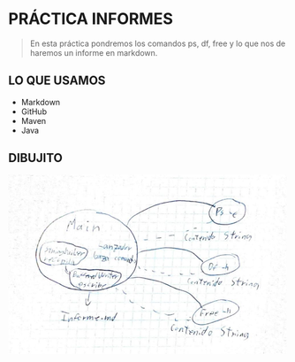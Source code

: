 # PRÁCTICA INFORMES

>En esta práctica pondremos los comandos ps, df, free y lo que nos de haremos un informe en markdown.

## LO QUE USAMOS

- Markdown
- GitHub
- Maven
- Java

## DIBUJITO

![alt text](image.png)

